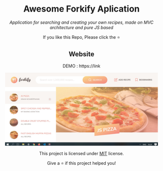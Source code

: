 <h1 align="center">Awesome Forkify Aplication</h1>
<p align="center"><i>Application for searching and creating  your own recipes, made on MVC architecture and pure JS based </i></p>
<div align="center">
 
If you like this Repo, Please click the :star:

## Website

DEMO : https://link

<a href="https://awesome-github-readme-profile.netlify.app"><img src="https://raw.githubusercontent.com/AlexKonichek/Recipe-searching-app/master/src/img/Screenshot_11.jpg" alt="Awesome README Templates" /></a>






This project is licensed under [MIT](https://opensource.org/licenses/MIT) license.



Give a ⭐️ if this project helped you!
